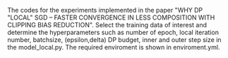 The codes for the experiments implemented in the paper "WHY DP "LOCAL" SGD – FASTER CONVERGENCE IN LESS COMPOSITION WITH CLIPPING BIAS REDUCTION". Select the training data of interest and determine the hyperparameters such as number of epoch, local iteration number, batchsize, (epsilon,delta) DP budget, inner and outer step size in the model_local.py. The required enviroment is shown in enviroment.yml. 
